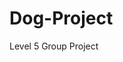 # Dog-Project

Level 5 Group Project


<!-- We are thrilled to present our collective efforts in this project,  brought to you by Adam Domnie, Mark Faulkner, and Angela Ellsworth.  With our newfound expertise in frontend and backend development, we have crafted an innovative and dynamic web solution that showcases our skills and passion for creating exceptional digital experiences. Join us on this exciting journey as we explore the limitless possibilities of full stack web development.  -->
